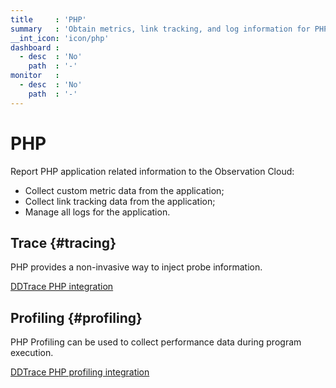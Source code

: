 ```yaml
---
title     : 'PHP'
summary   : 'Obtain metrics, link tracking, and log information for PHP applications'
__int_icon: 'icon/php'
dashboard :
  - desc  : 'No'
    path  : '-'
monitor   :
  - desc  : 'No'
    path  : '-'
---
```


<!--markdownlint-disable MD025-->
# PHP
<!--markdownlint-enable -->

Report PHP application related information to the Observation Cloud:

- Collect custom metric data from the application;
- Collect link tracking data from the application;
- Manage all logs for the application.

## Trace {#tracing}

PHP provides a non-invasive way to inject probe information.

[DDTrace PHP integration](ddtrace-php.md)

## Profiling {#profiling}

PHP Profiling can be used to collect performance data during program execution.

[DDTrace PHP profiling integration](profile-php.md)

